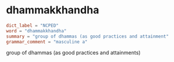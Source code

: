 # dhammakkhandha

``` toml
dict_label = "NCPED"
word = "dhammakkhandha"
summary = "group of dhammas (as good practices and attainment"
grammar_comment = "masculine a"
```

group of dhammas (as good practices and attainments)

